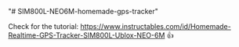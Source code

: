 "# SIM800L-NEO6M-homemade-gps-tracker" 


Check for the tutorial: https://www.instructables.com/id/Homemade-Realtime-GPS-Tracker-SIM800L-Ublox-NEO-6M :+1:

